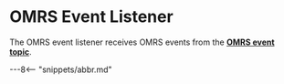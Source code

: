 <!-- SPDX-License-Identifier: CC-BY-4.0 -->
<!-- Copyright Contributors to the ODPi Egeria project. -->

# OMRS Event Listener

The OMRS event listener receives OMRS events from the **[OMRS event topic](/egeria-docs/concepts/cohort-event)**.


---8<-- "snippets/abbr.md"
